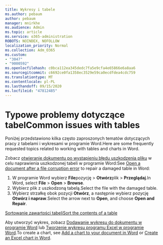 ```yaml
---
title: Wykresy i tabele
ms.author: pebaum
author: pebaum
manager: mnirkhe
ms.audience: Admin
ms.topic: article
ms.service: o365-administration
ROBOTS: NOINDEX, NOFOLLOW
localization_priority: Normal
ms.collection: Adm_O365
ms.custom:
- "3047"
- "9000592"
ms.openlocfilehash: c0bca112ea345dedc7fa5e9cfa4e65866e6a8aa6
ms.sourcegitcommit: c6692ce0fa1358ec3529e59ca0ecdfdea4cdc759
ms.translationtype: MT
ms.contentlocale: pl-PL
ms.lasthandoff: 09/15/2020
ms.locfileid: "47812485"
---
```

# <a name="common-issues-with-tables"></a><span data-ttu-id="6fa05-102">Typowe problemy dotyczące tabel</span><span class="sxs-lookup"><span data-stu-id="6fa05-102">Common issues with tables</span></span> 

<span data-ttu-id="6fa05-103">Poniżej przedstawiono kilka często zaproszonych tematów dotyczących pracy z tabelami i wykresami w programie Word.</span><span class="sxs-lookup"><span data-stu-id="6fa05-103">Here are some frequently requested topics related to working with tables and charts in Word.</span></span>

<span data-ttu-id="6fa05-104">Zobacz [otwieranie dokumentu po wystąpieniu błędu uszkodzenia pliku](https://support.office.com/article/47df9d48-2165-4411-a699-1786ac734bc3) w celu naprawienia uszkodzonej tabeli w programie Word:</span><span class="sxs-lookup"><span data-stu-id="6fa05-104">See [Open a document after a file corruption error](https://support.office.com/article/47df9d48-2165-4411-a699-1786ac734bc3) to repair a damaged table in Word:</span></span>

 1. <span data-ttu-id="6fa05-105">W programie Word wybierz **File**pozycję  >  **Otwórz**plik  >  **Przeglądaj**.</span><span class="sxs-lookup"><span data-stu-id="6fa05-105">In Word, select **File** > **Open** > **Browse**.</span></span>
 2. <span data-ttu-id="6fa05-106">Wybierz plik z uszkodzoną tabelą.</span><span class="sxs-lookup"><span data-stu-id="6fa05-106">Select the file with the damaged table.</span></span>
 3. <span data-ttu-id="6fa05-107">Wybierz strzałkę obok pozycji **Otwórz**, a następnie wybierz pozycję **Otwórz i napraw**.</span><span class="sxs-lookup"><span data-stu-id="6fa05-107">Select the arrow next to **Open**, and choose **Open and Repair**.</span></span>

[<span data-ttu-id="6fa05-108">Sortowanie zawartości tabeli</span><span class="sxs-lookup"><span data-stu-id="6fa05-108">Sort the contents of a table</span></span>](https://support.office.com/article/F8392477-4613-49CD-ABA6-7C2E48F1D91F)

<span data-ttu-id="6fa05-109">Aby utworzyć wykres, zobacz [Dodawanie wykresu do dokumentu w programie Word](https://support.office.com/article/ff48e3eb-5e04-4368-a39e-20df7c798932) lub [Tworzenie wykresu programu Excel w programie Word](https://support.office.com/article/11A7D2F0-4487-4A9B-BBC6-D50916CD4A57).</span><span class="sxs-lookup"><span data-stu-id="6fa05-109">To create a chart, see [Add a chart to your document in Word](https://support.office.com/article/ff48e3eb-5e04-4368-a39e-20df7c798932) or [Create an Excel chart in Word](https://support.office.com/article/11A7D2F0-4487-4A9B-BBC6-D50916CD4A57).</span></span>